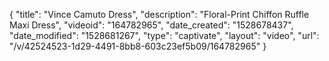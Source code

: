 {
    "title": "Vince Camuto Dress",
    "description": "Floral-Print Chiffon Ruffle Maxi Dress",
    "videoid": "164782965",
    "date_created": "1528678437",
    "date_modified": "1528681267",
    "type": "captivate",
    "layout": "video",
    "url": "\/v\/42524523-1d29-4491-8bb8-603c23ef5b09\/164782965"
}